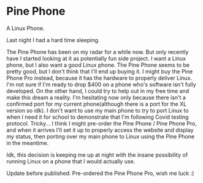 # Pine Phone

A Linux Phone.

Last night I had a hard time sleeping.

The Pine Phone has been on my radar for a while now. But only recently have I started looking at it as potentially fun side project. I want a Linux phone, but I also want a good Linux phone. The Pine Phone seems to be pretty good, but I don't think that I'll end up buying it. I might buy the Pine Phone Pro instead, because it has the hardware to properly deliver Linux. I'm not sure if I'm ready to drop $400 on a phone who's software isn't fully developed. On the other hand, I could try to help out in my free time and make this dream a reality. I'm hesitating now only because there isn't a confirmed port for my current phone(although there is a port for the XL version so idk). I don't want to use my main phone to try to port Linux to when I need it for school to demonstrate that I'm following Covid testing protocol. Tricky... I think I might pre-order the Pine Phone / Pine Phone Pro, and when it arrives I'll set it up to properly access the website and display my status, then porting over my main phone to Linux using the Pine Phone in the meantime.

Idk, this decision is keeping me up at night with the insane possibility of running Linux on a phone that I would actually use.

Update before published: Pre-ordered the Pine Phone Pro, wish me luck :)
